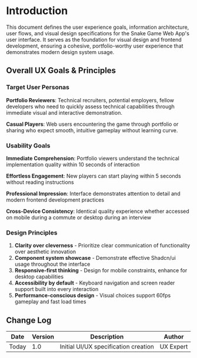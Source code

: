 # Introduction

This document defines the user experience goals, information architecture, user flows, and visual design specifications for the Snake Game Web App's user interface. It serves as the foundation for visual design and frontend development, ensuring a cohesive, portfolio-worthy user experience that demonstrates modern design system usage.

## Overall UX Goals & Principles

### Target User Personas

**Portfolio Reviewers**: Technical recruiters, potential employers, fellow developers who need to quickly assess technical capabilities through immediate visual and interactive demonstration.

**Casual Players**: Web users encountering the game through portfolio or sharing who expect smooth, intuitive gameplay without learning curve.

### Usability Goals

**Immediate Comprehension**: Portfolio viewers understand the technical implementation quality within 10 seconds of interaction

**Effortless Engagement**: New players can start playing within 5 seconds without reading instructions

**Professional Impression**: Interface demonstrates attention to detail and modern frontend development practices

**Cross-Device Consistency**: Identical quality experience whether accessed on mobile during a commute or desktop during an interview

### Design Principles

1. **Clarity over cleverness** - Prioritize clear communication of functionality over aesthetic innovation
2. **Component system showcase** - Demonstrate effective Shadcn/ui usage throughout the interface
3. **Responsive-first thinking** - Design for mobile constraints, enhance for desktop capabilities
4. **Accessibility by default** - Keyboard navigation and screen reader support built into every interaction
5. **Performance-conscious design** - Visual choices support 60fps gameplay and fast load times

## Change Log

| Date  | Version | Description                          | Author    |
| ----- | ------- | ------------------------------------ | --------- |
| Today | 1.0     | Initial UI/UX specification creation | UX Expert |

